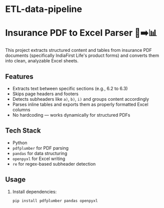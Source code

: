 # ETL-data-pipeline
# Insurance PDF to Excel Parser 🧾➡️📊

This project extracts structured content and tables from insurance PDF documents (specifically IndiaFirst Life's product forms) and converts them into clean, analyzable Excel sheets.

## Features

- Extracts text between specific sections (e.g., 6.2 to 6.3)
- Skips page headers and footers
- Detects subheaders like `a)`, `b)`, `i)` and groups content accordingly
- Parses inline tables and exports them as properly formatted Excel columns
- No hardcoding — works dynamically for structured PDFs

## Tech Stack

- Python
- `pdfplumber` for PDF parsing
- `pandas` for data structuring
- `openpyxl` for Excel writing
- `re` for regex-based subheader detection

## Usage

1. Install dependencies:
   ```bash
   pip install pdfplumber pandas openpyxl
